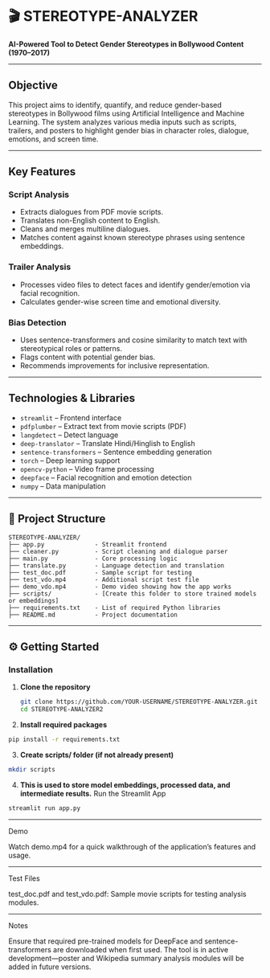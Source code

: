 # 🎬 STEREOTYPE-ANALYZER

**AI-Powered Tool to Detect Gender Stereotypes in Bollywood Content (1970–2017)**

---

##  Objective

This project aims to identify, quantify, and reduce gender-based stereotypes in Bollywood films using Artificial Intelligence and Machine Learning. The system analyzes various media inputs such as scripts, trailers, and posters to highlight gender bias in character roles, dialogue, emotions, and screen time.

---

##  Key Features

### Script Analysis
- Extracts dialogues from PDF movie scripts.
- Translates non-English content to English.
- Cleans and merges multiline dialogues.
- Matches content against known stereotype phrases using sentence embeddings.

### Trailer Analysis
- Processes video files to detect faces and identify gender/emotion via facial recognition.
- Calculates gender-wise screen time and emotional diversity.

### Bias Detection
- Uses sentence-transformers and cosine similarity to match text with stereotypical roles or patterns.
- Flags content with potential gender bias.
- Recommends improvements for inclusive representation.

---

## Technologies & Libraries

- `streamlit` – Frontend interface
- `pdfplumber` – Extract text from movie scripts (PDF)
- `langdetect` – Detect language
- `deep-translator` – Translate Hindi/Hinglish to English
- `sentence-transformers` – Sentence embedding generation
- `torch` – Deep learning support
- `opencv-python` – Video frame processing
- `deepface` – Facial recognition and emotion detection
- `numpy` – Data manipulation

---

## 📁 Project Structure
```
STEREOTYPE-ANALYZER/
├── app.py              - Streamlit frontend
├── cleaner.py          - Script cleaning and dialogue parser
├── main.py             - Core processing logic
├── translate.py        - Language detection and translation
├── test_doc.pdf        - Sample script for testing
├── test_vdo.mp4        - Additional script test file
├── demo_vdo.mp4        - Demo video showing how the app works
├── scripts/            - [Create this folder to store trained models or embeddings]
├── requirements.txt    - List of required Python libraries
├── README.md           - Project documentation

```
---
## ⚙ Getting Started

###  Installation

1. **Clone the repository**
   ```bash
   git clone https://github.com/YOUR-USERNAME/STEREOTYPE-ANALYZER.git
   cd STEREOTYPE-ANALYZER2
   ```
2. **Install required packages**
```bash
pip install -r requirements.txt
```
3. **Create scripts/ folder (if not already present)**
```bash
mkdir scripts
```

4. **This is used to store model embeddings, processed data, and intermediate results.**
Run the Streamlit App
```bash
streamlit run app.py
```

---

 Demo

Watch demo.mp4 for a quick walkthrough of the application’s features and usage.

---

 Test Files

test_doc.pdf and test_vdo.pdf: Sample movie scripts for testing analysis modules.


---

 Notes

Ensure that required pre-trained models for DeepFace and sentence-transformers are downloaded when first used.
The tool is in active development—poster and Wikipedia summary analysis modules will be added in future versions.
